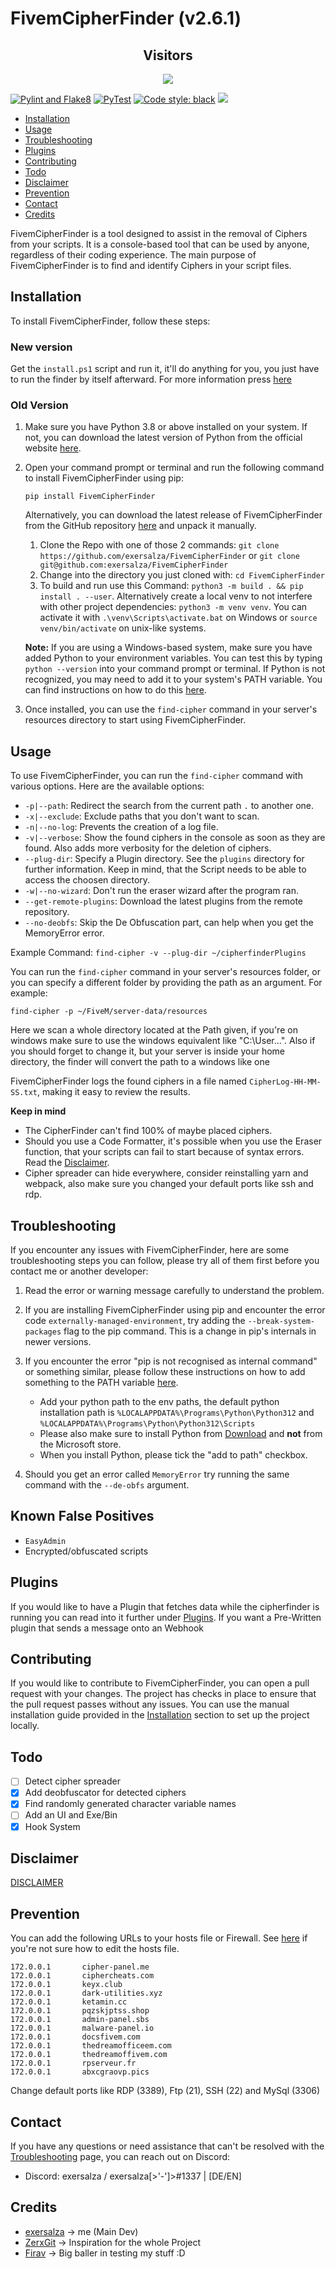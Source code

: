 # FivemCipherFinder (v2.6.1)

<div align="center">
    <h2> Visitors </h2>
    <img src="https://profile-counter.glitch.me/FivemCipherFinder/count.svg" />
</div>

[![Pylint and Flake8](https://github.com/exersalza/FivemCipherFinder/actions/workflows/pylint.yml/badge.svg)](https://github.com/exersalza/FivemCipherFinder/actions/workflows/pylint.yml)
[![PyTest](https://github.com/exersalza/FivemCipherFinder/actions/workflows/pytest.yml/badge.svg)](https://github.com/exersalza/FivemCipherFinder/actions/workflows/pytest.yml)
[![Code style: black](https://img.shields.io/badge/code%20style-black-000000.svg)](https://github.com/psf/black)
![](https://tokei.rs/b1/github/exersalza/fivemcipherfinder)


- [Installation](#installation)
- [Usage](#Usage)
- [Troubleshooting](#Troubleshooting)
- [Plugins](#Plugins)
- [Contributing](#Contributing)
- [Todo](#todo)
- [Disclaimer](#Disclaimer)
- [Prevention](#Prevention)
- [Contact](#Contact)
- [Credits](#Credits)


FivemCipherFinder is a tool designed to assist in the removal of Ciphers from your scripts. It is a console-based tool that can be used by anyone, regardless of their coding experience. The main purpose of FivemCipherFinder is to find and identify Ciphers in your script files.

## Installation

To install FivemCipherFinder, follow these steps:

### New version
Get the `install.ps1` script and run it, it'll do anything for you, you just have to run the finder by itself afterward. For more information press [here](POWERSHELL_INSTALL.md)

### Old Version
1. Make sure you have Python 3.8 or above installed on your system. If not, you can download the latest version of Python from the official website [here](https://python.org/downloads/).

2. Open your command prompt or terminal and run the following command to install FivemCipherFinder using pip:
   ```
   pip install FivemCipherFinder
   ```

   Alternatively, you can download the latest release of FivemCipherFinder from the GitHub repository [here](https://github.com/exersalza/FivemCipherFinder/releases) and unpack it manually.
   1. Clone the Repo with one of those 2 commands: `git clone https://github.com/exersalza/FivemCipherFinder` or `git clone git@github.com:exersalza/FivemCipherFinder`
   2. Change into the directory you just cloned with: `cd FivemCipherFinder`
   3. To build and run use this Command: `python3 -m build . && pip install . --user`. Alternatively create a local venv to not interfere with other project dependencies: `python3 -m venv venv`. You can activate it with `.\venv\Scripts\activate.bat` on Windows or `source venv/bin/activate` on unix-like systems.

   **Note:** If you are using a Windows-based system, make sure you have added Python to your environment variables. You can test this by typing `python --version` into your command prompt or terminal. If Python is not recognized, you may need to add it to your system's PATH variable. You can find instructions on how to do this [here](https://www.architectryan.com/2018/03/17/add-to-the-path-on-windows-10/).

3. Once installed, you can use the `find-cipher` command in your server's resources directory to start using FivemCipherFinder.

## Usage

To use FivemCipherFinder, you can run the `find-cipher` command with various options. Here are the available options:

- `-p|--path`: Redirect the search from the current path `.` to another one.
- `-x|--exclude`: Exclude paths that you don't want to scan.
- `-n|--no-log`: Prevents the creation of a log file.
- `-v|--verbose`: Show the found ciphers in the console as soon as they are found. Also adds more verbosity for the deletion of ciphers.
- `--plug-dir`: Specify a Plugin directory. See the `plugins` directory for further information. Keep in mind, that the Script needs to be able to access the choosen directory.
- `-w|--no-wizard`: Don't run the eraser wizard after the program ran.
- `--get-remote-plugins`: Download the latest plugins from the remote repository.
- `--no-deobfs`: Skip the De Obfuscation part, can help when you get the MemoryError error.

Example Command: `find-cipher -v --plug-dir ~/cipherfinderPlugins`

You can run the `find-cipher` command in your server's resources folder, or you can specify a different folder by providing the path as an argument. For example:

```
find-cipher -p ~/FiveM/server-data/resources
```
Here we scan a whole directory located at the Path given, if you're on windows make sure to use the windows equivalent like "C:\User\...". Also if you should forget to change it, but your server is inside your home directory, the finder will convert the path to a windows like one


FivemCipherFinder logs the found ciphers in a file named `CipherLog-HH-MM-SS.txt`, making it easy to review the results.

**Keep in mind**
- The CipherFinder can't find 100% of maybe placed ciphers.
- Should you use a Code Formatter, it's possible when you use the Eraser function, that your scripts can fail to start because of syntax errors. Read the [Disclaimer](#Disclaimer).
- Cipher spreader can hide everywhere, consider reinstalling yarn and webpack, also make sure you changed your default ports like ssh and rdp.

## Troubleshooting

If you encounter any issues with FivemCipherFinder, here are some troubleshooting steps you can follow, please try all of them first before you contact me or another developer:

1. Read the error or warning message carefully to understand the problem.

2. If you are installing FivemCipherFinder using pip and encounter the error code `externally-managed-environment`, try adding the `--break-system-packages` flag to the pip command. This is a change in pip's internals in newer versions.

3. If you encounter the error "pip is not recognised as internal command" or something similar, please follow these instructions on how to add something to the PATH variable [here](https://www.architectryan.com/2018/03/17/add-to-the-path-on-windows-10/).
   * Add your python path to the env paths, the default python installation path is `%LOCALAPPDATA%\Programs\Python\Python312` and `%LOCALAPPDATA%\Programs\Python\Python312\Scripts`
   * Please also make sure to install Python from [Download](https://python.org/downloads/) and **not** from the Microsoft store.
   * When you install Python, please tick the "add to path" checkbox.

4. Should you get an error called `MemoryError` try running the same command with the `--de-obfs` argument.

## Known False Positives

- `EasyAdmin`
- Encrypted/obfuscated scripts

## Plugins

If you would like to have a Plugin that fetches data while the cipherfinder is running you can read into it further under [Plugins](plugins/README.md).
If you want a Pre-Written plugin that sends a message onto an Webhook

## Contributing

If you would like to contribute to FivemCipherFinder, you can open a pull request with your changes. The project has checks in place to ensure that the pull request passes without any issues. You can use the manual installation guide provided in the [Installation](#Installation) section to set up the project locally.

## Todo

- [ ] Detect cipher spreader
- [x] Add deobfuscator for detected ciphers
- [x] Find randomly generated character variable names
- [ ] Add an UI and Exe/Bin
- [x] Hook System

## Disclaimer
[DISCLAIMER](DISCLAIMER.md)


## Prevention

You can add the following URLs to your hosts file or Firewall. See [here](https://docs.rackspace.com/docs/modify-your-hosts-file) if you're not sure how to edit the hosts file.

```
172.0.0.1       cipher-panel.me
172.0.0.1       ciphercheats.com
172.0.0.1       keyx.club
172.0.0.1       dark-utilities.xyz
172.0.0.1       ketamin.cc
172.0.0.1       pqzskjptss.shop
172.0.0.1       admin-panel.sbs
172.0.0.1       malware-panel.io
172.0.0.1       docsfivem.com
172.0.0.1       thedreamofficeem.com
172.0.0.1       thedreamoffivem.com
172.0.0.1       rpserveur.fr
172.0.0.1       abxcgraovp.pics
```

Change default ports like RDP (3389), Ftp (21), SSH (22) and MySql (3306)

## Contact

If you have any questions or need assistance that can't be resolved with the [Troubleshooting](#troubleshooting) page, you can reach out on Discord:

- Discord: exersalza / exersalza[>'-']>#1337 | [DE/EN]


## Credits
- [exersalza](https://github.com/exersalza) -> me (Main Dev)
- [ZerxGit](https://github.com/ZerxGit) -> Inspiration for the whole Project
- [Firav](https://github.com/Firav) -> Big baller in testing my stuff :D


